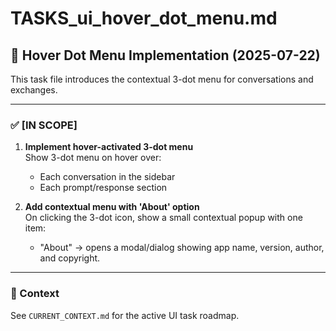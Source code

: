 # TASKS_ui_hover_dot_menu.md

## 🧩 Hover Dot Menu Implementation (2025-07-22)

This task file introduces the contextual 3-dot menu for conversations and exchanges.

---

### ✅ [IN SCOPE]

1. **Implement hover-activated 3-dot menu**  
   Show 3-dot menu on hover over:
   - Each conversation in the sidebar
   - Each prompt/response section

2. **Add contextual menu with 'About' option**  
   On clicking the 3-dot icon, show a small contextual popup with one item:
   - "About" → opens a modal/dialog showing app name, version, author, and copyright.

---

### 📎 Context
See `CURRENT_CONTEXT.md` for the active UI task roadmap.

